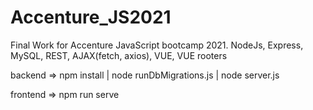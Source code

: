 # Accenture_JS2021

Final Work for Accenture JavaScript bootcamp 2021. NodeJs, Express, MySQL, REST, AJAX(fetch, axios), VUE, VUE rooters

backend =>
npm install |
node runDbMigrations.js |
node server.js

frontend =>
npm run serve
